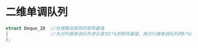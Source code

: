 # 二维单调队列

```cpp
struct Deque_2D  //处理静态矩阵的矩阵最值
{                //先对列做单调队列求长度为1*k的矩阵最值，再对行做单调队列的k*k矩阵最值
};

```


